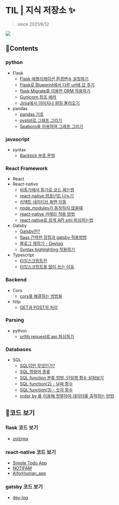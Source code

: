 # TIL | 지식 저장소 ✨

> since 2021/9/12

<a href="https://hits.seeyoufarm.com"><img src="https://hits.seeyoufarm.com/api/count/incr/badge.svg?url=https%3A%2F%2Fgithub.com%2Fmin050410%2FTIL&count_bg=%2379C83D&title_bg=%23555555&icon=&icon_color=%23E7E7E7&title=hits&edge_flat=false"/></a>

## 📑Contents
### python
- Flask
    - <a href="https://github.com/min050410/TIL/blob/main/Flask/flask-application-environment-variable-setup.md">Flask 애플리케이션 환경변수 설정하기</a>
    - <a href="https://github.com/min050410/TIL/blob/main/Flask/flask-blueprint-props.md">Flask로 Blueprint에서 다른 url에 값 주기</a>
    - <a href="https://github.com/min050410/TIL/blob/main/Flask/flask-SQLAlchemy-migrate.md">flask Migrate를 이용한 ORM 적용하기</a>
    - <a href="https://github.com/min050410/TIL/blob/main/Flask/gunicorn-ref-error.md">Gunicorn 참조 에러</a>
    - <a href="https://github.com/min050410/TIL/blob/main/Flask/jinja-ref.md">Jinja에서 이미지나 파일 불러오기</a>
- pandas
    - <a href="https://github.com/min050410/TIL/blob/main/pandas/pandas-basic.md">pandas 기초</a>
    - <a href="https://github.com/min050410/TIL/blob/main/pandas/matplotlib-pyplot.md">pyplot로 그래프 그리기</a>
    - <a href="https://github.com/min050410/TIL/blob/main/pandas/seaborn.md">Seaborn을 이용하여 그래프 그리기</a>
### javascript
- syntax
    - <a href="https://github.com/min050410/TIL/blob/main/JavaScript/backtick.md">Backtick 부호 문법</a>
### React Framework 
- React
- React-native
    - <a href="https://github.com/min050410/TIL/blob/main/react-native/async-to-sync.md">비동기에서 동기로 코드 짜는법</a>
    - <a href="https://github.com/min050410/TIL/blob/main/react-native/devide-components.md">react-native 컴포넌트 나누기</a>
    - <a href="https://github.com/min050410/TIL/blob/main/react-native/native-navigating.md">리액트 네이티브 화면 이동</a>
    - <a href="https://github.com/min050410/TIL/blob/main/react-native/node_modules-error.md">node_modules가 동작하지 않을때</a>
    - <a href="https://github.com/min050410/TIL/blob/main/react-native/react-native-camera.md">react-native 카메라 적용 방법</a>
    - <a href="https://github.com/min050410/TIL/blob/main/react-native/xml-parsing-in-react.md">react native로 쉽게 API xml 파싱하는법</a>
- Gatsby
    - <a href="https://github.com/min050410/TIL/blob/main/Gatsby-js/gatsby-info.md">Gatsby란?</a>
    - <a href="https://github.com/min050410/TIL/blob/main/Gatsby-js/gatsby-plugin-sass.md">Sass 간략한 장점과 gatsby 적용방법</a>
    - <a href="https://github.com/min050410/TIL/blob/main/Gatsby-js/my-blog-process.md">블로그 제작기 - Devlog</a>
    - <a href="https://github.com/min050410/TIL/blob/main/Gatsby-js/prism-react-renderer.md">Syntax highlighting 적용하기</a>
- Typescript
    - <a href="https://github.com/min050410/TIL/blob/main/typescript/what-is-typescript.md">타입스크립트란</a>
    - <a href="https://github.com/min050410/TIL/blob/main/typescript/why-typescript.md">타입스크립트를 많이 쓰는 이유</a>
### Backend
- Cors 
    - <a href="https://github.com/min050410/TIL/blob/main/Backend/Fix-the-CORS-Error.md">cors를 해결하는 방법들</a>
- http
    - <a href="https://github.com/min050410/TIL/blob/main/Backend/what-is-the-difference-get-and-post.md">GET과 POST의 차이</a>

### Parsing
- python
    - <a href="https://github.com/min050410/TIL/blob/main/Parse/urllib-request.md">urllib request로 api 파싱하기</a>
### Databases
- SQL
    - <a href="https://github.com/min050410/TIL/blob/main/SQL/what-is-sql.md">SQL이란 무엇인가?</a>
    - <a href="https://github.com/min050410/TIL/blob/main/SQL/sql-command.md">SQL 명령어 종류</a>
    - <a href="https://github.com/min050410/TIL/blob/main/SQL/sql-function.md">SQL function 분류 방법, 단일행 함수 살펴보기</a>
    - <a href="https://github.com/min050410/TIL/blob/main/SQL/sql-funtion-2.md">SQL function(2) - 날짜 함수</a>
    - <a href="https://github.com/min050410/TIL/blob/main/SQL/sql-funtion-3.md">SQL function(3) - 숫자 함수</a>
    - <a href="https://github.com/min050410/TIL/blob/main/SQL/select-order-by.md">order by 를 이용해 정렬하여 데이터를 출력하는 방법</a>


## 📖코드 보기
### flask 코드 보기 
- <a href="https://github.com/min050410/zolzima_Backend">zolzima</a>
### react-native 코드 보기
- <a href="https://github.com/min050410/RN_practice/tree/master">Simple Todo App</a>
- <a href="https://github.com/min050410/NOTIFAM">NOTIFAM</a>
- <a href="https://github.com/min050410/App">AiforHuman_app</a>
### gatsby 코드 보기
- <a href="https://github.com/min050410/TechBlog">dev-log</a>

